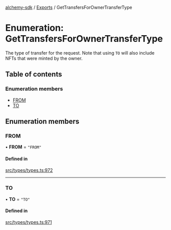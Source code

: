 [alchemy-sdk](../README.md) / [Exports](../modules.md) / GetTransfersForOwnerTransferType

# Enumeration: GetTransfersForOwnerTransferType

The type of transfer for the request. Note that using `TO` will also include
NFTs that were minted by the owner.

## Table of contents

### Enumeration members

- [FROM](GetTransfersForOwnerTransferType.md#from)
- [TO](GetTransfersForOwnerTransferType.md#to)

## Enumeration members

### FROM

• **FROM** = `"FROM"`

#### Defined in

[src/types/types.ts:972](https://github.com/alchemyplatform/alchemy-sdk-js/blob/dc20ee4/src/types/types.ts#L972)

___

### TO

• **TO** = `"TO"`

#### Defined in

[src/types/types.ts:971](https://github.com/alchemyplatform/alchemy-sdk-js/blob/dc20ee4/src/types/types.ts#L971)
